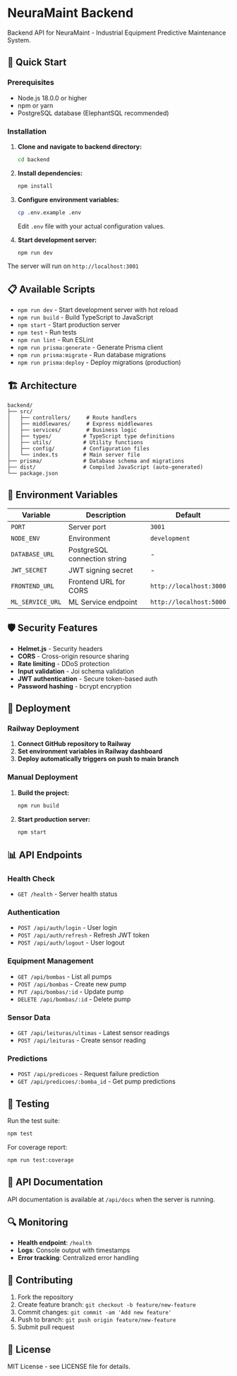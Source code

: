 # NeuraMaint Backend

Backend API for NeuraMaint - Industrial Equipment Predictive Maintenance System.

## 🚀 Quick Start

### Prerequisites
- Node.js 18.0.0 or higher
- npm or yarn
- PostgreSQL database (ElephantSQL recommended)

### Installation

1. **Clone and navigate to backend directory:**
   ```bash
   cd backend
   ```

2. **Install dependencies:**
   ```bash
   npm install
   ```

3. **Configure environment variables:**
   ```bash
   cp .env.example .env
   ```
   Edit `.env` file with your actual configuration values.

4. **Start development server:**
   ```bash
   npm run dev
   ```

The server will run on `http://localhost:3001`

## 📋 Available Scripts

- `npm run dev` - Start development server with hot reload
- `npm run build` - Build TypeScript to JavaScript
- `npm start` - Start production server
- `npm test` - Run tests
- `npm run lint` - Run ESLint
- `npm run prisma:generate` - Generate Prisma client
- `npm run prisma:migrate` - Run database migrations
- `npm run prisma:deploy` - Deploy migrations (production)

## 🏗️ Architecture

```
backend/
├── src/
│   ├── controllers/     # Route handlers
│   ├── middlewares/     # Express middlewares
│   ├── services/        # Business logic
│   ├── types/          # TypeScript type definitions
│   ├── utils/          # Utility functions
│   ├── config/         # Configuration files
│   └── index.ts        # Main server file
├── prisma/             # Database schema and migrations
├── dist/               # Compiled JavaScript (auto-generated)
└── package.json
```

## 🔧 Environment Variables

| Variable | Description | Default |
|----------|-------------|---------|
| `PORT` | Server port | `3001` |
| `NODE_ENV` | Environment | `development` |
| `DATABASE_URL` | PostgreSQL connection string | - |
| `JWT_SECRET` | JWT signing secret | - |
| `FRONTEND_URL` | Frontend URL for CORS | `http://localhost:3000` |
| `ML_SERVICE_URL` | ML Service endpoint | `http://localhost:5000` |

## 🛡️ Security Features

- **Helmet.js** - Security headers
- **CORS** - Cross-origin resource sharing
- **Rate limiting** - DDoS protection
- **Input validation** - Joi schema validation
- **JWT authentication** - Secure token-based auth
- **Password hashing** - bcrypt encryption

## 🚀 Deployment

### Railway Deployment

1. **Connect GitHub repository to Railway**
2. **Set environment variables in Railway dashboard**
3. **Deploy automatically triggers on push to main branch**

### Manual Deployment

1. **Build the project:**
   ```bash
   npm run build
   ```

2. **Start production server:**
   ```bash
   npm start
   ```

## 📊 API Endpoints

### Health Check
- `GET /health` - Server health status

### Authentication
- `POST /api/auth/login` - User login
- `POST /api/auth/refresh` - Refresh JWT token
- `POST /api/auth/logout` - User logout

### Equipment Management
- `GET /api/bombas` - List all pumps
- `POST /api/bombas` - Create new pump
- `PUT /api/bombas/:id` - Update pump
- `DELETE /api/bombas/:id` - Delete pump

### Sensor Data
- `GET /api/leituras/ultimas` - Latest sensor readings
- `POST /api/leituras` - Create sensor reading

### Predictions
- `POST /api/predicoes` - Request failure prediction
- `GET /api/predicoes/:bomba_id` - Get pump predictions

## 🧪 Testing

Run the test suite:
```bash
npm test
```

For coverage report:
```bash
npm run test:coverage
```

## 📝 API Documentation

API documentation is available at `/api/docs` when the server is running.

## 🔍 Monitoring

- **Health endpoint**: `/health`
- **Logs**: Console output with timestamps
- **Error tracking**: Centralized error handling

## 🤝 Contributing

1. Fork the repository
2. Create feature branch: `git checkout -b feature/new-feature`
3. Commit changes: `git commit -am 'Add new feature'`
4. Push to branch: `git push origin feature/new-feature`
5. Submit pull request

## 📄 License

MIT License - see LICENSE file for details.